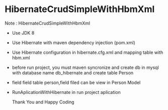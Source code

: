 # HibernateCrudSimpleWithHbmXml
Note : HibernateCrudSimpleWithHbmXml
- Use JDK 8
- Use Hibernate with maven dependency injection (pom.xml) 
- Use Hibernate configuration in hibernate.cfg.xml and mapping table with hbm.xml
- before run project, you must maven syncronize and create db in mysql with database name db_hibernate and create table Person
- field field table person,field filed can be view in Person Model
- RunAplicationWithHibernate in run project aplication

  Thank You and Happy Coding
